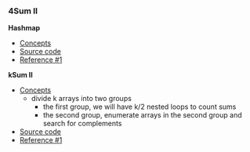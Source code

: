 ### 4Sum II
**Hashmap**
- [Concepts](images/)
- [Source code](source/Hashmap.py)
- [Reference #1]()

**kSum II**
- [Concepts](images/)
    - divide k arrays into two groups
        - the first group, we will have k/2 nested loops to count sums 
        - the second group, enumerate arrays in the second group and search for complements
- [Source code](source/kSum.py)
- [Reference #1]()